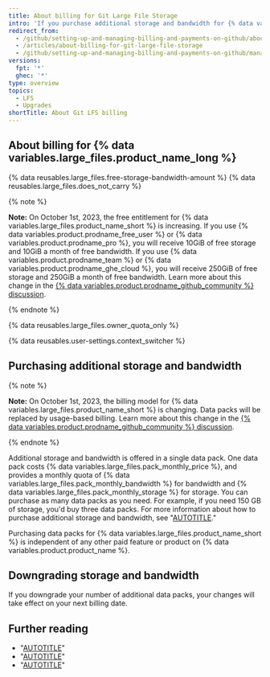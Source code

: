 ```yaml
---
title: About billing for Git Large File Storage
intro: 'If you purchase additional storage and bandwidth for {% data variables.large_files.product_name_long %}, your purchase shares your account''s existing billing date, payment method, and receipt.'
redirect_from:
  - /github/setting-up-and-managing-billing-and-payments-on-github/about-billing-for-git-large-file-storage
  - /articles/about-billing-for-git-large-file-storage
  - /github/setting-up-and-managing-billing-and-payments-on-github/managing-billing-for-git-large-file-storage/about-billing-for-git-large-file-storage
versions:
  fpt: '*'
  ghec: '*'
type: overview
topics:
  - LFS
  - Upgrades
shortTitle: About Git LFS billing
---
```

## About billing for {% data variables.large_files.product_name_long %}

{% data reusables.large_files.free-storage-bandwidth-amount %} {% data reusables.large_files.does_not_carry %}

{% note %}

**Note:** On October 1st, 2023, the free entitlement for {% data variables.large_files.product_name_short %} is increasing. If you use {% data variables.product.prodname_free_user %} or {% data variables.product.prodname_pro %}, you will receive 10GiB of free storage and 10GiB a month of free bandwidth. If you use {% data variables.product.prodname_team %} or {% data variables.product.prodname_ghe_cloud %}, you will receive 250GiB of free storage and 250GiB a month of free bandwidth. Learn more about this change in the [{% data variables.product.prodname_github_community %} discussion](https://github.com/orgs/community/discussions/61362).

{% endnote %}

{% data reusables.large_files.owner_quota_only %}

{% data reusables.user-settings.context_switcher %}

## Purchasing additional storage and bandwidth

{% note %}

**Note:** On October 1st, 2023, the billing model for {% data variables.large_files.product_name_short %} is changing. Data packs will be replaced by usage-based billing. Learn more about this change in the [{% data variables.product.prodname_github_community %} discussion](https://github.com/orgs/community/discussions/61362).

{% endnote %}

Additional storage and bandwidth is offered in a single data pack. One data pack costs {% data variables.large_files.pack_monthly_price %}, and provides a monthly quota of {% data variables.large_files.pack_monthly_bandwidth %} for bandwidth and {% data variables.large_files.pack_monthly_storage %} for storage. You can purchase as many data packs as you need. For example, if you need 150 GB of storage, you'd buy three data packs. For more information about how to purchase additional storage and bandwidth, see "[AUTOTITLE](/billing/managing-billing-for-git-large-file-storage/upgrading-git-large-file-storage)."

Purchasing data packs for {% data variables.large_files.product_name_short %} is independent of any other paid feature or product on {% data variables.product.product_name %}.

## Downgrading storage and bandwidth

If you downgrade your number of additional data packs, your changes will take effect on your next billing date.

## Further reading

- "[AUTOTITLE](/repositories/working-with-files/managing-large-files/about-git-large-file-storage)"
- "[AUTOTITLE](/repositories/working-with-files/managing-large-files/installing-git-large-file-storage)"
- "[AUTOTITLE](/repositories/working-with-files/managing-large-files/about-storage-and-bandwidth-usage)"
